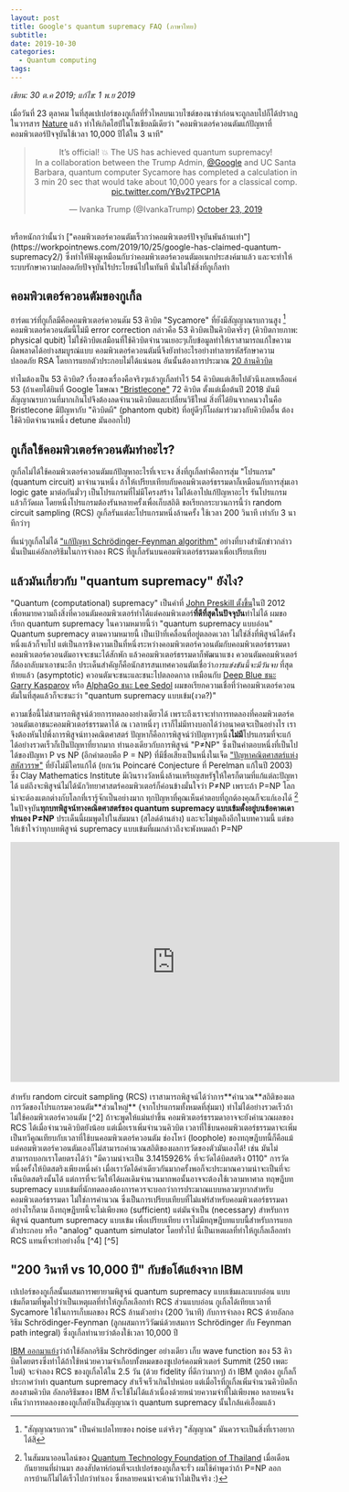 ```yaml
---
layout: post
title: Google's quantum supremacy FAQ (ภาษาไทย)
subtitle:
date: 2019-10-30
categories:
  - Quantum computing
tags:
---
```


*เขียน: 30 ต.ค 2019; แก้ไข: 1 พ.ย 2019*

เมื่อวันที่ 23 ตุลาคม ในที่สุดเปเปอร์ของกูเกิ้ลที่รั่วไหลบนเวบไซต์ของนาซ่าก่อนจะถูกลบไปก็ได้ปรากฏในวารสาร
[Nature](https://www.nature.com/articles/s41586-019-1666-5) แล้ว ทำให้เกิดไฮป์ในโซเชียลมีเดียว่า "คอมพิวเตอร์ควอนตัมแก้ปัญหาที่คอมพิวเตอร์ปัจจุบันใช้เวลา 10,000 ปีได้ใน 3 นาที"

<center>
<blockquote class="twitter-tweet"><p lang="en" dir="ltr">It’s official! 💥 The US has achieved quantum supremacy! <br>In a collaboration between the Trump Admin, <a href="https://twitter.com/Google?ref_src=twsrc%5Etfw">@Google</a> and UC Santa Barbara, quantum computer Sycamore has completed a calculation in 3 min 20 sec that would take about 10,000 years for a classical comp. <a href="https://t.co/YBv2TPCP1A">pic.twitter.com/YBv2TPCP1A</a></p>&mdash; Ivanka Trump (@IvankaTrump) <a href="https://twitter.com/IvankaTrump/status/1186987509609385988?ref_src=twsrc%5Etfw">October 23, 2019</a></blockquote> <script async src="https://platform.twitter.com/widgets.js" charset="utf-8"></script>
</center>

<br>
หรือหนักกว่านั้นว่า ["คอมพิวเตอร์ควอนตัมเร็วกว่าคอมพิวเตอร์ปัจจุบันพันล้านเท่า"](https://workpointnews.com/2019/10/25/google-has-claimed-quantum-supremacy2/) ซึ่งทำให้ฟังดูเหมือนกับว่าคอมพิวเตอร์ควอนตัมอเนกประสงค์มาแล้ว และจะทำให้ระบบรักษาความปลอดภัยปัจจุบันไร้ประโยชน์ไปในทันที นั่นไม่ใช่สิ่งที่กูเกิ้ลทำ

## คอมพิวเตอร์ควอนตัมของกูเกิ้ล

ฮาร์ดแวร์ที่กูเกิ้ลมีคือคอมพิวเตอร์ควอนตัม 53 คิวบิต "Sycamore" ที่ยังมีสัญญาณรบกวนสูง [^1] คอมพิวเตอร์ควอนตัมนี้ไม่มี error correction กล่าวคือ 53 คิวบิตเป็นคิวบิตจริงๆ (คิวบิตกายภาพ: physical qubit) ไม่ใช่คิวบิตเสมือนที่ใช้คิวบิตจำนวนเยอะๆเก็บข้อมูลทำให้เราสามารถแก้ไขความผิดพลาดได้อย่างสมบูรณ์แบบ คอมพิวเตอร์ควอนตัมนี่จึงยังทำอะไรอย่างทำลายรหัสรักษาความปลอดภัย RSA โดยการแยกตัวประกอบไม่ได้แน่นอน อันนั้นต้องการประมาณ [20 ล้านคิวบิต](https://arxiv.org/abs/1905.09749)

ทำไมต้องเป็น 53 คิวบิต? เรื่องของเรื่องคือจริงๆแล้วกูเกิ้ลทำไว้ 54 คิวบิตแต่เสียไปตัวนึงเลยเหลือแค่ 53 (ถ้าเคยได้ยินที่ Google โฆษณา ["Bristlecone"](https://ai.googleblog.com/2018/03/a-preview-of-bristlecone-googles-new.html)  72 คิวบิต  ตั้งแต่เมื่อต้นปี 2018 มันมีสัญญาณรบกวนที่มากเกินไปจึงต้องลดจำนวนคิวบิตและเปลี่ยนวิธีใหม่ สิ่งที่ได้ยินจากคนวงในคือ Bristlecone มีปัญหากับ "คิวบิตผี" (phantom qubit) ที่อยู่ดีๆก็โผล่มาร่วมวงกับคิวบิตอื่น ต้องใช้คิวบิตจำนวนหนึ่ง detune มันออกไป)

## กูเกิ้ลใช้คอมพิวเตอร์ควอนตัมทำอะไร?

กูเกิ้ลไม่ได้ใช้คอมพิวเตอร์ควอนตัมแก้ปัญหาอะไรที่เจาะจง สิ่งที่กูเกิ้ลทำคือการสุ่ม "โปรแกรม" (quantum circuit) มาจำนวนหนึ่ง  ถ้าให้เปรียบเทียบกับคอมพิวเตอร์ธรรมดาก็เหมือนกับการสุ่มเอา logic gate มาต่อกันมั่วๆ เป็นโปรแกรมที่ไม่มีโครงสร้าง ไม่ได้เอาไปแก้ปัญหาอะไร รันโปรแกรมแล้วก็วัดผล โดยหนึ่งโปรแกรมต้องรันหลายครั้งเพื่อเก็บสถิติ ขอเรียกกระบวนการนี้ว่า random circuit sampling (RCS)  กูเกิ้ลรันแต่ละโปรแกรมหนึ่งล้านครั้ง ใช้เวลา 200 วินาที เท่ากับ 3 นาทีกว่าๆ

ที่แน่ๆกูเกิ้ลไม่ได้ ["แก้ปัญหา Schrödinger-Feynman algorithm"](https://workpointnews.com/2019/10/25/google-has-claimed-quantum-supremacy2/) อย่างที่บางสำนักข่าวกล่าว นั่นเป็นแค่อัลกอริธึมในการจำลอง RCS ที่กูเกิ้ลรันบนคอมพิวเตอร์ธรรมดาเพื่อเปรียบเทียบ

## แล้วมันเกี่ยวกับ "quantum supremacy" ยังไง?

"Quantum (computational) supremacy" เป็นคำที่ [John Preskill ตั้งขึ้น](https://www.quantamagazine.org/john-preskill-explains-quantum-supremacy-20191002/)ในปี 2012 เพื่อหมายความถึงสิ่งที่ควอนตัมคอมพิวเตอร์ทำได้แต่คอมพิวเตอร์**ที่ดีที่สุดในปัจจุบัน**ทำไม่ได้ ผมขอเรียก quantum supremacy ในความหมายนี้ว่า "quantum supremacy แบบอ่อน" Quantum supremacy ตามความหมายนี้ เป็นเป้าที่เคลื่อนที่อยู่ตลอดเวลา ไม่ใช่สิ่งที่พิสูจน์ได้ครั้งหนึ่งแล้วก็จบไป แต่เป็นการชิงความเป็นที่หนึ่งระหว่างคอมพิวเตอร์ควอนตัมกับคอมพิวเตอร์ธรรมดา คอมพิวเตอร์ควอนตัมอาจจะชนะได้สักพัก แล้วคอมพิวเตอร์ธรรมดาก็พัฒนาแซง ควอนตัมคอมพิวเตอร์ก็ต้องกลับมาเอาชนะอีก
ประเด็นสำคัญก็คือนักสารสนเทศควอนตัมเชื่อว่า*การแข่งขันนี้จะมีวันจบ* ที่สุดท้ายแล้ว (asymptotic) ควอนตัมจะชนะและชนะไปตลอดกาล เหมือนกับ [Deep Blue ชนะ Garry Kasparov](https://en.wikipedia.org/wiki/Deep_Blue_versus_Garry_Kasparov) หรือ [AlphaGo ชนะ Lee Sedol](https://en.wikipedia.org/wiki/AlphaGo_versus_Lee_Sedol) ผมขอเรียกความเชื่อที่ว่าคอมพิวเตอร์ควอนตัมในที่สุดแล้วก็จะชนะว่า "quantum supremacy แบบเข้ม(งวด?)"

ความเชื่อนี้ไม่สามารถพิสูจน์ด้วยการทดลองอย่างเดียวได้ เพราะถึงเราจะทำการทดลองที่คอมพิวเตอร์ควอนตัมเอาชนะคอมพิวเตอร์ธรรมดาได้ ณ เวลาหนึ่งๆ เราก็ไม่มีทางบอกได้ว่าอนาคตจะเป็นอย่างไร เราจึงต้องหันไปพึ่งการพิสูจน์ทางคณิตศาสตร์
ปัญหาก็คือการพิสูจน์ว่าปัญหาๆหนึ่ง**ไม่มี**โปรแกรมที่จะแก้ได้อย่างรวดเร็วก็เป็นปัญหาที่ยากมาก ทำนองเดียวกับการพิสูจน์ "P≠NP" ซึ่งเป็นคำตอบหนึ่งที่เป็นไปได้ของปัญหา P vs NP (อีกคำตอบคือ P = NP) ที่มีชื่อเสียงเป็นหนึ่งในเจ็ด ["ปัญหาคณิตศาสตร์แห่งสหัสวรรษ"](https://www.claymath.org/millennium-problems) ที่ยังไม่มีใครแก้ได้ (ยกเว้น Poincaré Conjecture ที่ Perelman แก้ในปี 2003) ซึ่ง Clay Mathematics Institute มีเงินรางวัลหนึ่งล้านเหรียญสหรัฐให้ใครก็ตามที่แก้แต่ละปัญหาได้ แต่ถึงจะพิสูจน์ไม่ได้นักวิทยาศาสตร์คอมพิวเตอร์ก็ค่อนข้างมั่นใจว่า P≠NP เพราะถ้า P=NP โลกน่าจะต้องแตกต่างกับโลกที่เรารู้จักเป็นอย่างมาก ทุกปัญหาที่คุณเห็นคำตอบที่ถูกต้องคุณก็จะแก้เองได้ [^3] ในปัจจุบัน**ทุกบทพิสูจน์ทางคณิตศาสตร์ของ quantum supremacy แบบเข้มตั้งอยู่บนข้อคาดเดาทำนอง P≠NP** ประเด็นนี้ผมพูดไปในสัมมนา (สไลด์ด้านล่าง) และจะไม่พูดถึงอีกในบทความนี้  แต่ขอให้เข้าใจว่าทุกบทพิสูจน์ supremacy แบบเข้มที่ผมกล่าวถึงจะพังหมดถ้า P=NP

<center>
<iframe width="576" height="420" src="https://slides.com/ninnat/deck-8/embed" frameborder="0" allowfullscreen>></iframe>
</center>

<br>
สำหรับ random circuit sampling (RCS) เราสามารถพิสูจน์ได้ว่าการ**คำนวณ**สถิติของผลการวัดของโปรแกรมควอนตัม**ส่วนใหญ่** (จากโปรแกรมทั้งหมดที่สุ่มมา) ทำไม่ได้อย่างรวดเร็วถ้าไม่ใช้คอมพิวเตอร์ควอนตัม [^2] ถ้าจะพูดให้แม่นยำขึ้น คอมพิวเตอร์ธรรมดาอาจจะยังคำนวณผลของ RCS ได้เมื่อจำนวนคิวบิตยังน้อย แต่เมื่อเราเพิ่มจำนวนคิวบิต เวลาที่ใช้บนคอมพิวเตอร์ธรรมดาจะเพิ่มเป็นทวีคูณเทียบกับเวลาที่ใช้บนคอมพิวเตอร์ควอนตัม
ช่องโหว่ (loophole) ของทฤษฎีบทนี้ก็คือแม้แต่คอมพิวเตอร์ควอนตัมเองก็ไม่สามารถคำนวณสถิติของผลการวัดของตัวมันเองได้! เช่น มันไม่สามารถบอกเราโดยตรงได้ว่า "มีความน่าจะเป็น 3.1415926% ที่จะวัดได้บิตสตริง 0110" การวัดหนึ่งครั้งให้บิตสตริงเพียงหนึ่งค่า เมื่อเราวัดได้ค่าเดียวกันมากครั้งพอก็จะประมาณความน่าจะเป็นที่จะเห็นบิตสตริงนั้นได้ แต่การที่จะวัดให้ได้ผลเดิมจำนวนมากพอนั้นอาจจะต้องใช้เวลามหาศาล ทฤษฎีบท supremacy แบบเข้มที่นักทดลองต้องการควรจะบอกว่าการประมาณแบบหลวมๆยากสำหรับคอมพิวเตอร์ธรรมดา ไม่ใช่การคำนวณ ซึ่งเป็นการเปรียบเทียบที่ไม่แฟร์สำหรับคอมพิวเตอร์ธรรมดา
อย่างไรก็ตาม ถึงทฤษฎีบทนี้จะไม่เพียงพอ (sufficient) แต่มันจำเป็น (necessary) สำหรับการพิสูจน์ quantum supremacy แบบเข้ม เพื่อเปรียบเทียบ เราไม่มีทฤษฎีบทแบบนี้สำหรับการแยกตัวประกอบ หรือ "analog" quantum simulator โดยทั่วไป นี่เป็นเหตผลที่ทำให้กูเกิ้ลเลือกทำ RCS แทนที่จะทำอย่างอื่น [^4] [^5]

<!--[สำหรับนักควอนตัม คำถามหนึ่งที่สำคัญก็คือ: ถึงเราจะพิสูจน์ได้ว่าการประมาณสถิติจาก RCS ใน [L1-norm](https://medium.com/@montjoile/l0-norm-l1-norm-l2-norm-l-infinity-norm-7a7d18a4f40c) ก็ทำได้ยากบนคอมพิวเตอร์ธรรมดา  การทดลองนี้ของกูเกิ้ลจะพิสูจน์ quantum supremacy แบบเข้มหรือไม่? คำตอบอาจจะเป็น"ไม่""เพราะ fidelity ของการทดลองที่ยังน้อยเกินไป (0.2%) [^4]]-->

## "200 วินาที vs 10,000 ปี" กับข้อโต้แย้งจาก IBM

เปเปอร์ของกูเกิ้ลนั้นผสมการพยายามพิสูจน์ quantum supremacy แบบเข้มและแบบอ่อน แบบเข้มก็ตามที่พูดไปว่าเป็นเหตุผลที่ทำให้กูเกิ้ลเลือกทำ RCS ส่วนแบบอ่อน กูเกิ้ลได้เทียบเวลาที่ Sycamore ใช้ในการเก็บผลของ RCS ล้านตัวอย่าง (200 วินาที) กับการจำลอง RCS ด้วยอัลกอริธึม Schrödinger-Feynman (ลูกผสมการวิวัฒน์ด้วยสมการ Schrödinger กับ Feynman path integral) ซึ่งกูเกิ้ลทำนายว่าต้องใช้เวลา 10,000 ปี

[IBM ออกมาแย้ง](https://www.ibm.com/blogs/research/2019/10/on-quantum-supremacy/)ว่าถ้าใช้อัลกอริธึม Schrödinger อย่างเดียว เก็บ wave function ของ 53 คิวบิตโดยตรงซึ่งทำได้ถ้าใช้หน่วยความจำเกือบทั้งหมดของซูเปอร์คอมพิวเตอร์ Summit (250 เพตะไบต์) จะจำลอง RCS ของกูเกิ้ลได้ใน 2.5 วัน (ด้วย fidelity ที่ดีกว่ามากๆ) ถ้า IBM ถูกต้อง กูเกิ้ลก็ประกาศว่าทำ quantum supremacy สำเร็จเร็วเกินไปหน่อย แต่เมื่อไรที่กูเกิ้ลเพิ่มจำนวนคิวบิตอีกสองสามคิวบิต อัลกอริธึมของ IBM ก็จะใช้ไม่ได้แล้วเนื่องด้วยหน่วยความจำที่ไม่เพียงพอ หลายคนจึงเห็นว่าการทดลองของกูเกิ้ลยังเป็นสัญญาณว่า quantum supremacy นั้นใกล้แค่เอื้อมแล้ว

<!--**ความสำเร็จของกูเกิ้ลครั้งนี้ถือเป็นจุดเปลี่ยนสำคัญของการคำนวณเชิงควอนตัมไหม?**

ความสำเร็จนี้ของกูเกิ้ลมีคุณค่าหลายด้าน หนึ่ง ด้านวิศวกรรม ผมไม่ใช่นักทดลองแต่เชื่อว่าสิ่งที่กูเกิ้ลทำไม่ง่ายเลยและเป็นความสำเร็จทางวิศวกรรมชั้นเยี่ยม สอง ด้านประชาสัมพันธ์ อย่างที่ผมบอกกับคนหลายคน ไม่ว่ากูเกิ้ลจะทำ quantum supremacy สำเร็จหรือไม่ ด้วยมาตรวัดใดของ supremacy ก็ตาม กูเกิ้ลก็ได้ "supreme status" (หน้า) ไปเรียบร้อยแล้ว
สาม ด้านวิทยาศาสตร์ การทดลองนี้เป็นย่างก้าวแรกสู่เขตแดน quantum supremacy ที่จะทำให้เรามั่นใจขึ้นเรื่อยๆว่าพลังของคอมพิวเตอร์ควอนตัมเป็นของจริง-->



[^1]: "สัญญาณรบกวน" เป็นคำแปลไทยของ noise แต่จริงๆ "สัญญาณ" มันควรจะเป็นสิ่งที่เราอยากได้สิ

[^2]: Bouland, Fefferman, Nirkhe,  Vazirani, [*On the complexity and verification of quantum random circuit sampling*](https://www.nature.com/articles/s41567-018-0318-2), Nature Physics (2019)

[^3]: ในสัมมนาออนไลน์ของ [Quantum Technology Foundation of Thailand](https://qtft.org/) เมื่อเดือนกันยายนที่ผ่านมา สองสัปดาห์ก่อนที่จะเปเปอร์ของกูเกี้ลจะรั่ว ผมใช้คำพูดว่าถ้า P=NP ลอกการบ้านก็ไม่ได้เร็วไปกว่าทำเอง ซึ่งหลายคนน่าจะค้านว่าไม่เป็นจริง :)

[^4]: การทดลอง supremacy อื่นๆก็มี เช่น "Boson sampling" ด้วยโฟตอน แต่เรายังทำการทดลองกับโฟตอนได้[จำนวนไม่มากพอ](https://arxiv.org/abs/1910.09930)ที่จะพิสูจน์ supremacy ได้

[^5]: Harrow and Montanaro, [*Quantum computational supremacy*](https://www.nature.com/articles/nature23458), Nature (2017) รีวิวว่าปัญหา/แพลตฟอร์มไหนมีทฤษฎี quantum supremacy รองรับบ้าง อาจจะเก่าไปนิดเพราะตอนนี้มี[พิสูจน์สำหรับ 2D quantum simulator](https://arxiv.org/abs/1908.08069) แล้ว

<!-- [^4]: [คอมเมนต์ของ Tomoyuki Morimae](https://www.scottaaronson.com/blog/?p=4372#comment-1822683) ในบล็อกของ Scott Aaronson-->
